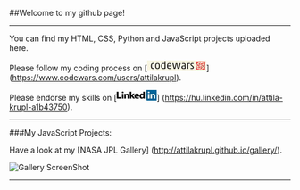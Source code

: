 
##Welcome to my github page!  

---
You can find my HTML, CSS, Python and JavaScript projects uploaded here.

Please follow my coding process on [![Gallery ScreenShot](/rescources/CW2.jpg?raw=true "CodeWars")] (https://www.codewars.com/users/attilakrupl).

Please endorse my skills on [![Gallery ScreenShot](/rescources/LI2.jpg?raw=true "LinkedIn")] (https://hu.linkedin.com/in/attila-krupl-a1b43750).

---

###My JavaScript Projects:

Have a look at my [NASA JPL Gallery] (http://attilakrupl.github.io/gallery/).

![Gallery ScreenShot](http://attilakrupl.github.io/gallery/rescources/gallSS.jpg "Gallery")

---
